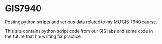 # GIS7940
Posting python scripts and verious data related to my MU GIS 7940 course.

This site contains python script code from our GIS labs and some code in the future that I'm writing for practice.

